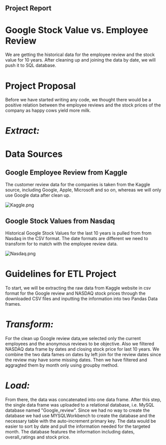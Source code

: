 ## Project Report

# Google Stock Value vs. Employee Review
We are getting the historical data for the employee review and the stock value for 10 years. After cleaning up and joining the data by date, we will push it to SQL database.

# Project Proposal

Before we have started writing any code, we thought there would be a positive relation between the employee reviews and the stock prices of the company as happy cows yield more milk.

# *Extract:*
# Data Sources

## Google Employee Review from Kaggle
The customer review data for the companies is taken from the Kaggle source, including Google, Apple, Microsoft and so on, whereas we will only use Google data after clean up.

![Kaggle.png](Images/Kaggle.png)

## Google Stock Values from Nasdaq

Historical Google Stock Values for the last 10 years is pulled from from Nasdaq in the CSV format. 
The date formats are different we need to transform for to match with the employee review data.

![Nasdaq.png](Images/Nasdaq.png)


# Guidelines for ETL Project

To start, we will be extracting the raw data from Kaggle website in csv format for the Google review and NASDAQ stock prices through the downloaded CSV files and inputting the information into two Pandas Data frames.

# *Transform:*
For the clean up Google review data,we selected only the current employees and the anonymous reviews to be objective. Also we filtered NASDAQ data frame by dates and closing stock price for last 10 years. We combine the two data fames on dates by left join for the review dates since the review may have some missing dates. Then we have filtered and aggragted them by month only using groupby method. 

# *Load:*

From there, the data was concatenated into one data frame. After this step, the single data frame was uploaded to a relational database, i.e. MySQL database named "Google_review". Since we had no way to create the database we had use MYSQLWorkbench to create the database and the necessary table with the auto-increment primary key. The data would be easier to sort by date and pull the information needed for the targeted month.
The database features the information including dates, overall_ratings and stock price.

